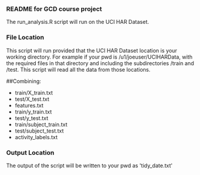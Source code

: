 ### README for GCD course project

The run_analysis.R script will run on the UCI HAR Dataset.

### File Location

This script will run provided that the UCI HAR Dataset location is your working directory.
For example if your pwd is /u1/joeuser/UCIHARData, with the required files in that directory and including the subdirectories /train and /test.  This script will read all the data from those locations.

##Combining: 
  * train/X_train.txt
  * test/X_test.txt
  * features.txt
  * train/y_train.txt
  * test/y_test.txt
  * train/subject_train.txt
  * test/subject_test.txt
  * activity_labels.txt
  

### Output Location
The output of the script will be written to your pwd as 'tidy_date.txt'

